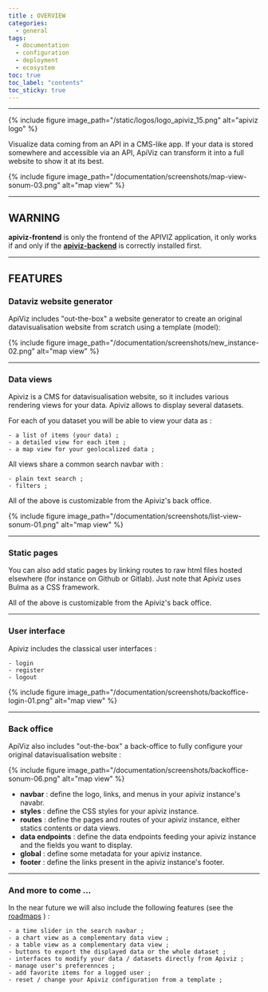 ```yaml
---
title : OVERVIEW
categories:
  - general
tags:
  - documentation
  - configuration
  - deployment
  - ecosystem
toc: true
toc_label: "contents"
toc_sticky: true
---
```


-----

{% include figure image_path="/static/logos/logo_apiviz_15.png" alt="apiviz logo" %}

Visualize data coming from an API in a CMS-like app.
If your data is stored somewhere and accessible via an API, ApiViz can transform it into a full website to show it at its best.

{% include figure image_path="/documentation/screenshots/map-view-sonum-03.png" alt="map view" %}

--------

## WARNING

**apiviz-frontend** is only the frontend of the APIVIZ application, it only works if and only if the **[apiviz-backend](https://github.com/co-demos/apiviz-backend)** is correctly installed first.

---------

## FEATURES

### Dataviz website generator

ApiViz includes "out-the-box" a website generator to create an original datavisualisation website from scratch using a template (model):

{% include figure image_path="/documentation/screenshots/new_instance-02.png" alt="map view" %}


------

### Data views

Apiviz is a CMS for datavisualisation website, so it includes various rendering views for your data. Apiviz allows to display several datasets.

For each of you dataset you will be able to view your data as :

    - a list of items (your data) ;
    - a detailed view for each item ;
    - a map view for your geolocalized data ;

All views share a common search navbar with :

    - plain text search ;
    - filters ;

All of the above is customizable from the Apiviz's back office.

{% include figure image_path="/documentation/screenshots/list-view-sonum-01.png" alt="map view" %}

------

### Static pages

You can also add static pages by linking routes to raw html files hosted elsewhere (for instance on Github or Gitlab). Just note that Apiviz uses Bulma as a CSS framework.

All of the above is customizable from the Apiviz's back office.

------

### User interface

Apiviz includes the classical user interfaces :

    - login
    - register
    - logout

{% include figure image_path="/documentation/screenshots/backoffice-login-01.png" alt="map view" %}

------

### Back office

ApiViz also includes "out-the-box" a back-office to fully configure your original datavisualisation website :

{% include figure image_path="/documentation/screenshots/backoffice-sonum-06.png" alt="map view" %}

  - **navbar** : define the logo, links, and menus in your apiviz instance's navabr.
  - **styles** : define the CSS styles for your apiviz instance.
  - **routes** : define the pages and routes of your apiviz instance, either statics contents or data views.
  - **data endpoints** : define the data endpoints feeding your apiviz instance and the fields you want to display.
  - **global** : define some metadata for your apiviz instance.
  - **footer** : define the links present in the apiviz instance's footer.


------

### And more to come ...

In the near future we will also include the following features (see the [roadmaps](/dev/roadmaps) ) :

    - a time slider in the search navbar ;
    - a chart view as a complementary data view ;
    - a table view as a complementary data view ;
    - buttons to export the displayed data or the whole dataset ;
    - interfaces to modify your data / datasets directly from Apiviz ;
    - manage user's preferennces ;
    - add favorite items for a logged user ;
    - reset / change your Apiviz configuration from a template ;
